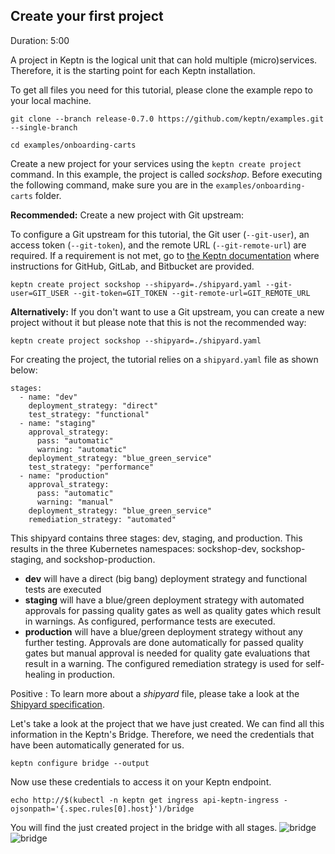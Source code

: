 
## Create your first project
Duration: 5:00

A project in Keptn is the logical unit that can hold multiple (micro)services. Therefore, it is the starting point for each Keptn installation.

To get all files you need for this tutorial, please clone the example repo to your local machine.

<!-- command -->

```
git clone --branch release-0.7.0 https://github.com/keptn/examples.git --single-branch

cd examples/onboarding-carts
```


Create a new project for your services using the `keptn create project` command. In this example, the project is called *sockshop*. Before executing the following command, make sure you are in the `examples/onboarding-carts` folder.

**Recommended:** Create a new project with Git upstream:

To configure a Git upstream for this tutorial, the Git user (`--git-user`), an access token (`--git-token`), and the remote URL (`--git-remote-url`) are required. If a requirement is not met, go to [the Keptn documentation](https://keptn.sh/docs/0.7.0/manage/git_upstream/) where instructions for GitHub, GitLab, and Bitbucket are provided.


<!-- command -->
```
keptn create project sockshop --shipyard=./shipyard.yaml --git-user=GIT_USER --git-token=GIT_TOKEN --git-remote-url=GIT_REMOTE_URL
```


**Alternatively:** If you don't want to use a Git upstream, you can create a new project without it but please note that this is not the recommended way:

<!-- command -->
```
keptn create project sockshop --shipyard=./shipyard.yaml
```


For creating the project, the tutorial relies on a `shipyard.yaml` file as shown below:

```
stages:
  - name: "dev"
    deployment_strategy: "direct"
    test_strategy: "functional"
  - name: "staging"
    approval_strategy: 
      pass: "automatic"
      warning: "automatic"
    deployment_strategy: "blue_green_service"
    test_strategy: "performance"
  - name: "production"
    approval_strategy: 
      pass: "automatic"
      warning: "manual"
    deployment_strategy: "blue_green_service"
    remediation_strategy: "automated"
```


This shipyard contains three stages: dev, staging, and production. This results in the three Kubernetes namespaces: sockshop-dev, sockshop-staging, and sockshop-production.

* **dev** will have a direct (big bang) deployment strategy and functional tests are executed
* **staging** will have a blue/green deployment strategy with automated approvals for passing quality gates as well as quality gates which result in warnings. As configured, performance tests are executed.
* **production** will have a blue/green deployment strategy without any further testing. Approvals are done automatically for passed quality gates but manual approval is needed for quality gate evaluations that result in a warning. The configured remediation strategy is used for self-healing in production.


Positive
: To learn more about a *shipyard* file, please take a look at the [Shipyard specification](https://github.com/keptn/spec/blob/master/shipyard.md).

Let's take a look at the project that we have just created. We can find all this information in the Keptn's Bridge.
Therefore, we need the credentials that have been automatically generated for us.

<!-- command -->
```
keptn configure bridge --output
```

Now use these credentials to access it on your Keptn endpoint.

<!-- command -->
```
echo http://$(kubectl -n keptn get ingress api-keptn-ingress -ojsonpath='{.spec.rules[0].host}')/bridge
```

You will find the just created project in the bridge with all stages.
![bridge](./assets/bridge-new.png)
![bridge](./assets/bridge-empty-env.png)
